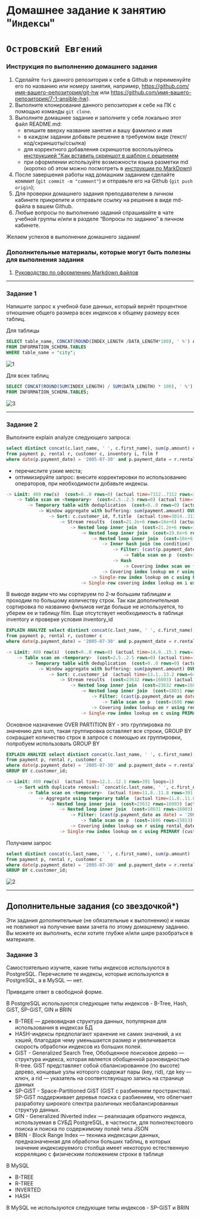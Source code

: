 # Домашнее задание к занятию "`Индексы`"
# `Островский Евгений`


### Инструкция по выполнению домашнего задания

   1. Сделайте `fork` данного репозитория к себе в Github и переименуйте его по названию или номеру занятия, например, https://github.com/имя-вашего-репозитория/git-hw или  https://github.com/имя-вашего-репозитория/7-1-ansible-hw).
   2. Выполните клонирование данного репозитория к себе на ПК с помощью команды `git clone`.
   3. Выполните домашнее задание и заполните у себя локально этот файл README.md:
      - впишите вверху название занятия и вашу фамилию и имя
      - в каждом задании добавьте решение в требуемом виде (текст/код/скриншоты/ссылка)
      - для корректного добавления скриншотов воспользуйтесь [инструкцией "Как вставить скриншот в шаблон с решением](https://github.com/netology-code/sys-pattern-homework/blob/main/screen-instruction.md)
      - при оформлении используйте возможности языка разметки md (коротко об этом можно посмотреть в [инструкции  по MarkDown](https://github.com/netology-code/sys-pattern-homework/blob/main/md-instruction.md))
   4. После завершения работы над домашним заданием сделайте коммит (`git commit -m "comment"`) и отправьте его на Github (`git push origin`);
   5. Для проверки домашнего задания преподавателем в личном кабинете прикрепите и отправьте ссылку на решение в виде md-файла в вашем Github.
   6. Любые вопросы по выполнению заданий спрашивайте в чате учебной группы и/или в разделе “Вопросы по заданию” в личном кабинете.
   
Желаем успехов в выполнении домашнего задания!
   
### Дополнительные материалы, которые могут быть полезны для выполнения задания

1. [Руководство по оформлению Markdown файлов](https://gist.github.com/Jekins/2bf2d0638163f1294637#Code)

---

### Задание 1

Напишите запрос к учебной базе данных, который вернёт процентное отношение общего размера всех индексов к общему размеру всех таблиц.

Для таблицы
```SQL
SELECT table_name, CONCAT(ROUND(INDEX_LENGTH /DATA_LENGTH*100), ' %') AS percent
FROM INFORMATION_SCHEMA.TABLES
WHERE table_name = "city";
```
![1](https://github.com/joos-net/index/blob/main/1.png)

Для всех таблиц
```SQL
SELECT CONCAT(ROUND(SUM(INDEX_LENGTH) / SUM(DATA_LENGTH) * 100), ' %') AS percent
FROM INFORMATION_SCHEMA.TABLES;
```
![3](https://github.com/joos-net/index/blob/main/3.png)

---

### Задание 2

Выполните explain analyze следующего запроса:

```SQL
select distinct concat(c.last_name, ' ', c.first_name), sum(p.amount) over (partition by c.customer_id, f.title)
from payment p, rental r, customer c, inventory i, film f
where date(p.payment_date) = '2005-07-30' and p.payment_date = r.rental_date and r.customer_id = c.customer_id and i.inventory_id = r.inventory_id
```
- перечислите узкие места;
- оптимизируйте запрос: внесите корректировки по использованию операторов, при необходимости добавьте индексы.

```SQL
-> Limit: 400 row(s)  (cost=0..0 rows=0) (actual time=7312..7312 rows=391 loops=1)
    -> Table scan on <temporary>  (cost=2.5..2.5 rows=0) (actual time=7312..7312 rows=391 loops=1)
        -> Temporary table with deduplication  (cost=0..0 rows=0) (actual time=7312..7312 rows=391 loops=1)
            -> Window aggregate with buffering: sum(payment.amount) OVER (PARTITION BY c.customer_id,f.title )   (actual time=3014..7033 rows=642000 loops=1)
                -> Sort: c.customer_id, f.title  (actual time=3014..3139 rows=642000 loops=1)
                    -> Stream results  (cost=21.2e+6 rows=16e+6) (actual time=0.626..2102 rows=642000 loops=1)
                        -> Nested loop inner join  (cost=21.2e+6 rows=16e+6) (actual time=0.619..1743 rows=642000 loops=1)
                            -> Nested loop inner join  (cost=19.6e+6 rows=16e+6) (actual time=0.614..1521 rows=642000 loops=1)
                                -> Nested loop inner join  (cost=18e+6 rows=16e+6) (actual time=0.607..1253 rows=642000 loops=1)
                                    -> Inner hash join (no condition)  (cost=1.58e+6 rows=15.8e+6) (actual time=0.589..68.4 rows=634000 loops=1)
                                        -> Filter: (cast(p.payment_date as date) = '2005-07-30')  (cost=1.65 rows=15813) (actual time=0.0555..8.8 rows=634 loops=1)
                                            -> Table scan on p  (cost=1.65 rows=15813) (actual time=0.0404..5.82 rows=16044 loops=1)
                                        -> Hash
                                            -> Covering index scan on f using idx_title  (cost=111 rows=1000) (actual time=0.0579..0.392 rows=1000 loops=1)
                                    -> Covering index lookup on r using rental_date (rental_date=p.payment_date)  (cost=0.938 rows=1.01) (actual time=0.00114..0.00165 rows=1.01 loops=634000)
                                -> Single-row index lookup on c using PRIMARY (customer_id=r.customer_id)  (cost=250e-6 rows=1) (actual time=191e-6..220e-6 rows=1 loops=642000)
                            -> Single-row covering index lookup on i using PRIMARY (inventory_id=r.inventory_id)  (cost=250e-6 rows=1) (actual time=149e-6..178e-6 rows=1 loops=642000)
```
В выводе видим что мы сортируем по 2-м большим таблицам и проходим по большому количеству строк. Так как дополнительная сортировка по названию фильмов нигде больше не используется, то уберем ее и таблицу film. Еще отсутствует необходимость в таблице inventory и проверке условия inventory_id
```SQL
EXPLAIN ANALYZE select distinct concat(c.last_name, ' ', c.first_name), sum(p.amount) over (partition by c.customer_id)
from payment p, rental r, customer c
where date(p.payment_date) = '2005-07-30' and p.payment_date = r.rental_date and r.customer_id = c.customer_id
```
```SQL
-> Limit: 400 row(s)  (cost=0..0 rows=0) (actual time=14.9..15.1 rows=391 loops=1)
    -> Table scan on <temporary>  (cost=2.5..2.5 rows=0) (actual time=14.9..15 rows=391 loops=1)
        -> Temporary table with deduplication  (cost=0..0 rows=0) (actual time=14.9..14.9 rows=391 loops=1)
            -> Window aggregate with buffering: sum(payment.amount) OVER (PARTITION BY c.customer_id )   (actual time=13.2..14.6 rows=642 loops=1)
                -> Sort: c.customer_id  (actual time=13.1..13.2 rows=642 loops=1)
                    -> Stream results  (cost=23632 rows=16003) (actual time=0.127..12.9 rows=642 loops=1)
                        -> Nested loop inner join  (cost=23632 rows=16003) (actual time=0.12..12.4 rows=642 loops=1)
                            -> Nested loop inner join  (cost=18031 rows=16003) (actual time=0.11..11.4 rows=642 loops=1)
                                -> Filter: (cast(p.payment_date as date) = '2005-07-30')  (cost=1606 rows=15813) (actual time=0.0887..9.33 rows=634 loops=1)
                                    -> Table scan on p  (cost=1606 rows=15813) (actual time=0.0688..6.96 rows=16044 loops=1)
                                -> Covering index lookup on r using rental_date (rental_date=p.payment_date)  (cost=0.938 rows=1.01) (actual time=0.0021..0.00286 rows=1.01 loops=634)
                            -> Single-row index lookup on c using PRIMARY (customer_id=r.customer_id)  (cost=0.25 rows=1) (actual time=0.00126..0.0013 rows=1 loops=642)
```
Основное назначение OVER PARTITION BY - это группировка по значению для sum, такая группировка оставляет все строки, GROUP BY сокращает количество строк в запросе с помощью их группировки, попробуем использовать GROUP BY
```SQL
EXPLAIN ANALYZE select distinct concat(c.last_name, ' ', c.first_name), sum(p.amount)
from payment p, rental r, customer c
where date(p.payment_date) = '2005-07-30' and p.payment_date = r.rental_date and r.customer_id = c.customer_id
GROUP BY c.customer_id;
```
```SQL
-> Limit: 400 row(s)  (actual time=12.1..12.1 rows=391 loops=1)
    -> Sort with duplicate removal: `concat(c.last_name, ' ', c.first_name)`, `sum(p.amount)`  (actual time=12.1..12.1 rows=391 loops=1)
        -> Table scan on <temporary>  (actual time=11.8..11.8 rows=391 loops=1)
            -> Aggregate using temporary table  (actual time=11.8..11.8 rows=391 loops=1)
                -> Nested loop inner join  (cost=23632 rows=16003) (actual time=0.0901..10.7 rows=642 loops=1)
                    -> Nested loop inner join  (cost=18031 rows=16003) (actual time=0.0839..9.72 rows=642 loops=1)
                        -> Filter: (cast(p.payment_date as date) = '2005-07-30')  (cost=1606 rows=15813) (actual time=0.0682..7.8 rows=634 loops=1)
                            -> Table scan on p  (cost=1606 rows=15813) (actual time=0.0551..5.83 rows=16044 loops=1)
                        -> Covering index lookup on r using rental_date (rental_date=p.payment_date)  (cost=0.938 rows=1.01) (actual time=0.00198..0.00275 rows=1.01 loops=634)
                    -> Single-row index lookup on c using PRIMARY (customer_id=r.customer_id)  (cost=0.25 rows=1) (actual time=0.00123..0.00127 rows=1 loops=642)
```
Получаем запрос
```SQL
select distinct concat(c.last_name, ' ', c.first_name), sum(p.amount)
from payment p, rental r, customer c
where date(p.payment_date) = '2005-07-30' and p.payment_date = r.rental_date and r.customer_id = c.customer_id
GROUP BY c.customer_id;
```
![2](https://github.com/joos-net/index/blob/main/2.png)

---
## Дополнительные задания (со звездочкой*)

Эти задания дополнительные (не обязательные к выполнению) и никак не повлияют на получение вами зачета по этому домашнему заданию. Вы можете их выполнить, если хотите глубже и/или шире разобраться в материале.

### Задание 3

Самостоятельно изучите, какие типы индексов используются в PostgreSQL. Перечислите те индексы, которые используются в PostgreSQL, а в MySQL — нет.

Приведите ответ в свободной форме.

В PostgreSQL используются следующие типы индексов - B-Tree, Hash, GiST, SP-GiST, GIN и BRIN
- B-TREE — древовидная структура данных, популярная для использования в индексах БД
- HASH-индексы предполагают хранение не самих значений, а их хэшей, благодаря чему уменьшается размер и увеличивается скорость обработки индексов из больших полей.
- GiST - Generalized Search Tree, Обобщенное поисковое дерево — структура индекса, которая является обобщенной разновидностью R-tree. GiST представляет собой сбалансированное (по высоте) дерево, концевые узлы которого содержат пары (key, rid), где key — ключ, а rid — указатель на соответствующую запись на странице данных
- SP-GiST - Space-Partitioned GiST (GiST с разбиением пространства). SP-GiST поддерживает деревья поиска с разбиением, что облегчает разработку широкого спектра различных несбалансированных структур данных.
- GIN - Generalized INverted index — реализация обратного индекса, используемая в СУБД PostgreSQL, в частности, для полнотекстового поиска и поиска по содержимому полей типа JSON
- BRIN - Block Range Index — техника индексации данных, предназначенная для обработки больших таблиц, в которых значение индексируемого столбца имеет некоторую естественную корреляцию с физическим положением строки в таблице

В MySQL
- B-TREE
- R-TREE
- INVERTED
- HASH

В MySQL не используются следующие типы индексов - SP-GiST и BRIN

